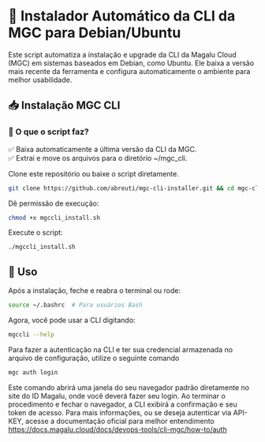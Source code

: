 # 🚀 Instalador Automático da CLI da MGC para Debian/Ubuntu 

Este script automatiza a instalação e upgrade da CLI da Magalu Cloud (MGC) em sistemas baseados em Debian, como Ubuntu. Ele baixa a versão mais recente da ferramenta e configura automaticamente o ambiente para melhor usabilidade.

## 📥 Instalação MGC CLI

### 🔧 O que o script faz? <br>
✅ Baixa automaticamente a última versão da CLI da MGC.<br>
✅ Extrai e move os arquivos para o diretório ~/mgc_cli.<br>

Clone este repositório ou baixe o script diretamente.

```bash
git clone https://github.com/abreuti/mgc-cli-installer.git && cd mgc-cli-installer
```

Dê permissão de execução:

```bash
chmod +x mgccli_install.sh
```

Execute o script:
```bash
./mgccli_install.sh
```
## 🎯 Uso
Após a instalação, feche e reabra o terminal ou rode:

```bash
source ~/.bashrc  # Para usuários Bash  
```
Agora, você pode usar a CLI digitando:

```bash
mgccli --help
```

Para fazer a autenticação na CLI e ter sua credencial armazenada no arquivo de configuração, utilize o seguinte comando
```bash
mgc auth login
```

Este comando abrirá uma janela do seu navegador padrão diretamente no site do ID Magalu, onde você deverá fazer seu login.
Ao terminar o procedimento e fechar o navegador, a CLI exibirá a confirmação e seu token de acesso.
Para mais informações, ou se deseja autenticar via API-KEY, acesse a documentação oficial para melhor entendimento
https://docs.magalu.cloud/docs/devops-tools/cli-mgc/how-to/auth
